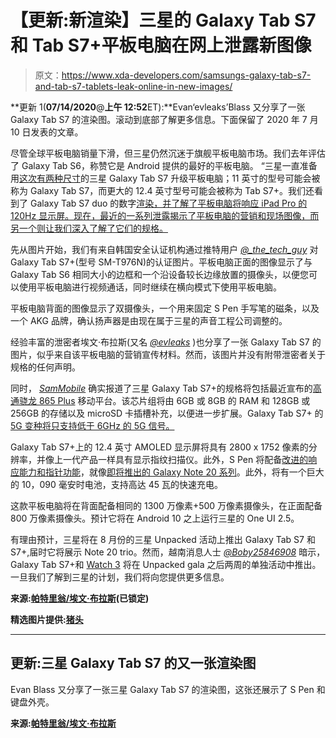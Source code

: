 # 【更新:新渲染】三星的 Galaxy Tab S7 和 Tab S7+平板电脑在网上泄露新图像

> 原文：<https://www.xda-developers.com/samsungs-galaxy-tab-s7-and-tab-s7-tablets-leak-online-in-new-images/>

**更新 1(****07/14/2020****@****上午 12:52****ET):**Evan‘evleaks’Blass 又分享了一张 Galaxy Tab S7 的渲染图。滚动到底部了解更多信息。下面保留了 2020 年 7 月 10 日发表的文章。

尽管全球平板电脑销量下滑，但三星仍然沉迷于旗舰平板电脑市场。我们去年评估了 Galaxy Tab S6，称赞它是 Android 提供的最好的平板电脑。 “三星一直准备用[这次有两种尺寸](https://www.xda-developers.com/samsung-galaxy-tab-s7-s20-12-4-inch-size/)的三星 Galaxy Tab S7 升级平板电脑；11 英寸的型号可能会被称为 Galaxy Tab S7，而更大的 12.4 英寸型号可能会被称为 Tab S7+。我们还看到了 Galaxy Tab S7 duo 的数字[渲染，并了解了平板电脑将响应 iPad Pro 的 120Hz 显示屏。现在，最近的一系列泄露揭示了平板电脑的营销和现场图像，而另一个则让我们深入了解了它们的规格。](https://www.xda-developers.com/galaxy-tab-s7-leaked-renders-show-samsungs-answer-apple-ipad-pro/)

先从图片开始，我们有来自韩国安全认证机构通过推特用户 *[@_the_tech_guy](https://twitter.com/_the_tech_guy/status/1281265342044680192)* 对 Galaxy Tab S7+(型号 SM-T976N)的认证图片。平板电脑正面的图像显示了与 Galaxy Tab S6 相同大小的边框和一个沿设备较长边缘放置的摄像头，以便您可以使用平板电脑进行视频通话，同时继续在横向模式下使用平板电脑。

平板电脑背面的图像显示了双摄像头，一个用来固定 S Pen 手写笔的磁条，以及一个 AKG 品牌，确认扬声器是由现在属于三星的声音工程公司调整的。

经验丰富的泄密者埃文·布拉斯(又名 [*@evleaks*](https://twitter.com/evleaks/status/1281414281653780480) )也分享了一张 Galaxy Tab S7 的图片，似乎来自该平板电脑的营销宣传材料。然而，该图片并没有附带泄密者关于规格的任何声明。

同时， *[SamMobile](https://www.sammobile.com/news/exclusive-samsung-galaxy-tab-s7-plus-specs/)* 确实报道了三星 Galaxy Tab S7+的规格将包括最近宣布的[高通骁龙 865 Plus](https://www.xda-developers.com/qualcomm-snapdragon-865-plus-launch/#:~:text=Comment%20Idrees%20Patel-,The%20Qualcomm%20Snapdragon%20865%20Plus%20brings%20a%20faster%20CPU%20and,2020%20flagship%20Android%20mobile%20devices.&text=The%20Snapdragon%20865%20Plus%20is,up%20to%20the%20Snapdragon%20865.) 移动平台。该芯片组将由 6GB 或 8GB 的 RAM 和 128GB 或 256GB 的存储以及 microSD 卡插槽补充，以便进一步扩展。Galaxy Tab S7+ 的 [5G 变种将只支持低于 6GHz 的 5G 信号。](https://www.xda-developers.com/samsung-galaxy-tab-s7-spotted-bluetooth-sig/)

Galaxy Tab S7+上的 12.4 英寸 AMOLED 显示屏将具有 2800 x 1752 像素的分辨率，并像上一代产品一样具有显示指纹扫描仪。此外，S Pen 将配备[改进的响应能力和指针功能](https://www.xda-developers.com/samsung-galaxy-note-20-s-pen-pointer/)，就像[即将推出的 Galaxy Note 20 系列](https://www.xda-developers.com/samsung-galaxy-note-20-fold-2-unpacked-online/)。此外，将有一个巨大的 10，090 毫安时电池，支持高达 45 瓦的快速充电。

这款平板电脑将在背面配备相同的 1300 万像素+500 万像素摄像头，在正面配备 800 万像素摄像头。预计它将在 Android 10 之上运行三星的 One UI 2.5。

有理由预计，三星将在 8 月份的三星 Unpacked 活动上推出 Galaxy Tab S7 和 S7+,届时它将展示 Note 20 trio。然而，越南消息人士 *[@Boby25846908](https://twitter.com/Boby25846908/status/1280815182499811329)* 暗示，Galaxy Tab S7+和 [Watch 3](https://www.xda-developers.com/galaxy-watch-3-firmware-analysis-samsung-smartwatch-new-features/) 将在 Unpacked gala 之后两周的单独活动中推出。一旦我们了解到三星的计划，我们将向您提供更多信息。

**来源:[帕特里翁/埃文·布拉斯](https://www.patreon.com/posts/samsung-galaxy-39161655)(已锁定)**

**精选图片提供:[猪头](https://pigtou.com/blogs/android/samsung-galaxy-tab-s7-plus)**

* * *

## 更新:三星 Galaxy Tab S7 的又一张渲染图

Evan Blass 又分享了一张三星 Galaxy Tab S7 的渲染图，这张还展示了 S Pen 和键盘外壳。

**来源:[帕特里翁/埃文·布拉斯](https://www.patreon.com/posts/samsung-galaxy-s-39288778)**